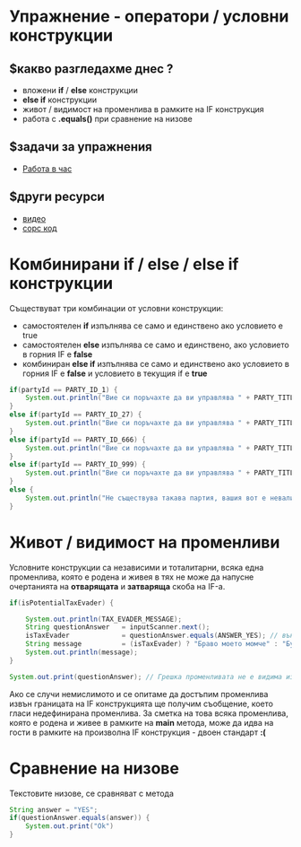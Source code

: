 # Упражнение - оператори / условни конструкции

## $какво разгледахме днес ?
- вложени **if** / **else** конструкции
- **else if** конструкции
- живот / видимост на променлива в рамките на IF конструкция
- работа с **.equals()** при сравнение на низове

## $задачи за упражнения
- [Работа в час](https://github.com/mihail-petrov/netit-webdev-java/tree/master/22-23/%40semester_1/week-04-1/cw)

## $други ресурси
- [видео](https://drive.google.com/file/d/1aZvfVbAJPW72e7FA_VIvXgm7TYfYp_S-/view?usp=sharing)
- [сорс код](https://github.com/mihail-petrov/netit-webdev-java/tree/master/22-23/%40semester_1/week-04-2/source)

# Комбинирани if / else / else if конструкции

Съществуват три комбинации от условни конструкции:
- самостоятелен **if** изпълнява се само и единствено ако условието е true
- самостоятелен **else** изпълнява се само и единствено, ако условието в горния IF е **false**
- комбиниран **else if** изпълнява се само и единствено ако условието в горния IF е **false** и условието в текущия if е **true**

```java
if(partyId == PARTY_ID_1) {
    System.out.println("Вие си поръчахте да ви управлява " + PARTY_TITLE_1);
}
else if(partyId == PARTY_ID_27) {
    System.out.println("Вие си поръчахте да ви управлява " + PARTY_TITLE_27);
}
else if(partyId == PARTY_ID_666) {
    System.out.println("Вие си поръчахте да ви управлява " + PARTY_TITLE_666);
}
else if(partyId == PARTY_ID_999) {
    System.out.println("Вие си поръчахте да ви управлява " + PARTY_TITLE_999);
}
else {
    System.out.println("Не съществува такава партия, вашия вот е невалиден");
}
```

# Живот / видимост на променливи

Условните конструкции са независими и тоталитарни, всяка една променлива, която е родена и живея в тях не може да напусне очертанията на **отварящата** и **затваряща** скоба на IF-а.

```java
if(isPotentialTaxEvader) {

    System.out.println(TAX_EVADER_MESSAGE);
    String questionAnswer   = inputScanner.next();
    isTaxEvader             = questionAnswer.equals(ANSWER_YES); // външна променлива
    String message          = (isTaxEvader) ? "Браво моето момче" : "Будала";
    System.out.println(message);
}

System.out.print(questionAnswer); // Грешка променливата не е видима извън IF блока
```

 Ако се случи немислимото и се опитаме да достъпим променлива извън границата на IF конструкцията ще получим съобщение, което гласи недефинирана променлива. За сметка на това всяка променлива, която е родена и живее в рамките на **main** метода, може да идва на гости в рамките на произволна IF конструкция - двоен стандарт **:(**

# Сравнение на низове

Текстовите низове, се сравняват с метода 

```java
String answer = "YES";
if(questionAnswer.equals(answer)) {
    System.out.print("Ok")
}
```